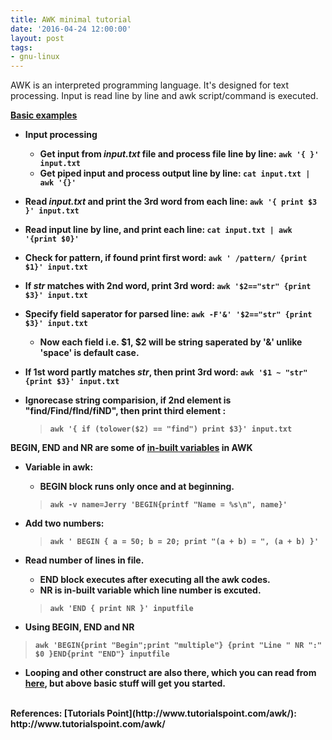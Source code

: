 ```yaml
---
title: AWK minimal tutorial
date: '2016-04-24 12:00:00'
layout: post
tags:
- gnu-linux
---
```


AWK is an interpreted programming language. It's designed for text processing. Input is read line by line and awk script/command is executed.

<b><u>Basic examples</u><b>

*   Input processing

    *   Get input from _input.txt_ file and process file line by line:  `awk '{ }' input.txt`
    *   Get piped input  and process output line by line:   `cat input.txt | awk '{}'`

*   Read  _input.txt_ and print the 3rd word from each line: `awk '{ print $3 }' input.txt`

*   Read input line by line, and print each line: `cat input.txt | awk '{print $0}'`

*   Check for pattern, if found print first word: `awk ' /pattern/ {print $1}' input.txt`

*   If _str_ matches with 2nd word, print 3rd word: `awk '$2=="str" {print $3}' input.txt`

*   Specify field saperator for parsed line: `awk -F'&' '$2=="str" {print $3}' input.txt`
    * Now each field i.e. $1, $2 will be string saperated by '&' unlike 'space' is default case.

*   If 1st word **partly** matches _str_, then print 3rd word: `awk '$1 ~ "str" {print $3}' input.txt`

*   Ignorecase string comparision, if 2nd element is "find/Find/fInd/fiND", then print third element :

     >  `awk '{ if (tolower($2) == "find") print $3}' input.txt`

**BEGIN, END and NR are some of [in-built variables](https://www.gnu.org/software/gawk/manual/html_node/Auto_002dset.html) in AWK**

*   Variable in awk:
	* **BEGIN** block runs only once and at beginning.
	>  `awk -v name=Jerry 'BEGIN{printf "Name = %s\n", name}'`

*   Add two numbers:

	> `awk ' BEGIN { a = 50; b = 20; print "(a + b) = ", (a + b) }'`

* Read number of lines in file.
	* **END** block executes after executing all the awk codes.
	* **NR** is in-built variable which line number is excuted.
	> `awk 'END { print NR }' inputfile`

*  Using BEGIN, END and NR
>`awk 'BEGIN{print "Begin";print "multiple"} {print "Line " NR ":" $0 }END{print "END"} inputfile`

*   Looping and other construct are also there, which you can read from [here](http://www.tutorialspoint.com/awk/awk_loops.htm), but above basic stuff will get you started.

<br/>
References: [Tutorials Point](http://www.tutorialspoint.com/awk/): http://www.tutorialspoint.com/awk/
